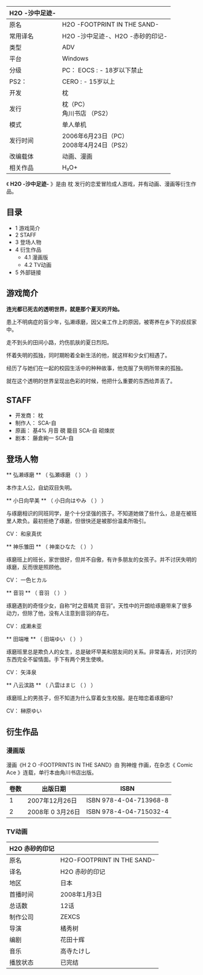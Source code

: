 |  H2O -沙中足迹-  ||
|---|---|
|原名  |  H2O -FOOTPRINT IN THE SAND-   |
|常用译名  |  H2O -沙中足迹-、H2O -赤砂的印记-   |
|类型  |  ADV   |
|平台  |  Windows   |
|分级  |  PC：    EOCS  :    \- 18岁以下禁止|
|PS2：  |  CERO  :    \- 15岁以上|
|开发  |  枕   |
|发行  |  枕（PC）   <br>角川书店  （PS2）  |
|模式  |  单人单机   |
|发行时间  |  2006年6月23日（PC）   <br>2008年4月24日（PS2）  |
|改编载体  |  动画、漫画   |
|相关作品  |  H₂O+   |
  
《 **H2O -沙中足迹-** 》是由  枕  发行的恋爱冒险成人游戏，并有动画、漫画等衍生作品。

##  目录

  * 1  游戏简介 
  * 2  STAFF 
  * 3  登场人物 
  * 4  衍生作品 
    * 4.1  漫画版 
    * 4.2  TV动画 
  * 5  外部链接 

##  游戏简介

**连光都已死去的透明世界，就是那个夏天的开始。**

患上不明病症的盲少年，弘濑琢磨，因父亲工作上的原因，被寄养在乡下的叔叔家中。

走不到头的田间小路，灼伤肌肤的夏日烈阳。

怀着失明的孤独，同时期盼着全新生活的他，就这样和少女们相遇了。

经历了与她们在一起的校园生活中的种种故事，他克服了失明所带来的孤独。

就在这个透明的世界呈现出色彩的时候，他把什么重要的东西给弄丢了。

##  STAFF

  * 开发商：  枕 
  * 制作人：  SCA-自 
  * 原画：  基4%  月音 硯 籠目 SCA-自 砌煉炭 
  * 剧本：  藤倉絢一 SCA-自 

##  登场人物

** 弘濑琢磨  ** （  弘瀬琢磨  （  ）  ）

本作主人公，自幼双目失明。

** 小日向早美  ** （  小日向はやみ  （  ）  ）

与琢磨相识的同班同学，是个十分坚强的孩子。不知道她做了些什么，总是在被班里人欺负。最初拒绝了琢磨，但很快还是被那份温柔所吸引。

CV：  和泉真优

** 神乐雏田  ** （  神楽ひなた  （  ）  ）

琢磨班上的班长，家世很好，但并不自傲，有许多朋友的女孩子。并不讨厌失明的琢磨，反而很是照顾他。

CV：  一色ヒカル

** 音羽  ** （  音羽  （  ）  ）

琢磨遇到的奇怪少女，自称“时之音精灵 音羽”。天性中的开朗给琢磨带来了很多动力，但除了他，没有人注意到音羽的存在。

CV：  成濑未亚

** 田端唯  ** （  田端ゆい  （  ）  ）

琢磨班里总是欺负人的女生，总是破坏早美和朋友间的关系。非常毒舌，对讨厌的东西完全不留情面。手下有两个男生使唤。

CV：  矢泽泉

** 八云滨路  ** （  八雲はまじ  （  ）  ）

琢磨班上的男孩子，但不知道为什么穿着女生校服。是在暗恋着琢磨吗?

CV：  榊原ゆい

##  衍生作品

###  漫画版

漫画《H  2  O -FOOTPRINTS IN THE SAND》由  狗神煌  作画，在杂志《  Comic Ace  》连载，单行本由角川书店出版。

|  卷数  |  出版日期  |  ISBN   
---|---|---  
1  |  2007年12月26日  |  ISBN 978-4-04-713968-8   
2  |  2008年  0  3月26日  |  ISBN 978-4-04-715032-4   
  
###  TV动画

|  **H2O 赤砂的印记**  ||
|---|---|
|原名  |  H2O-FOOTPRINT IN THE SAND-   |
|译名  |  H2O 赤砂的印记   |
|地区  |  日本   |
|首播时间  |  2008年1月3日   |
|总话数  |  12话   |
|制作公司  |  ZEXCS   |
|导演  |  橘秀树   |
|编剧  |  花田十辉   |
|音乐  |  高寺たけし   |
|播放状态  |  已完结   |
  